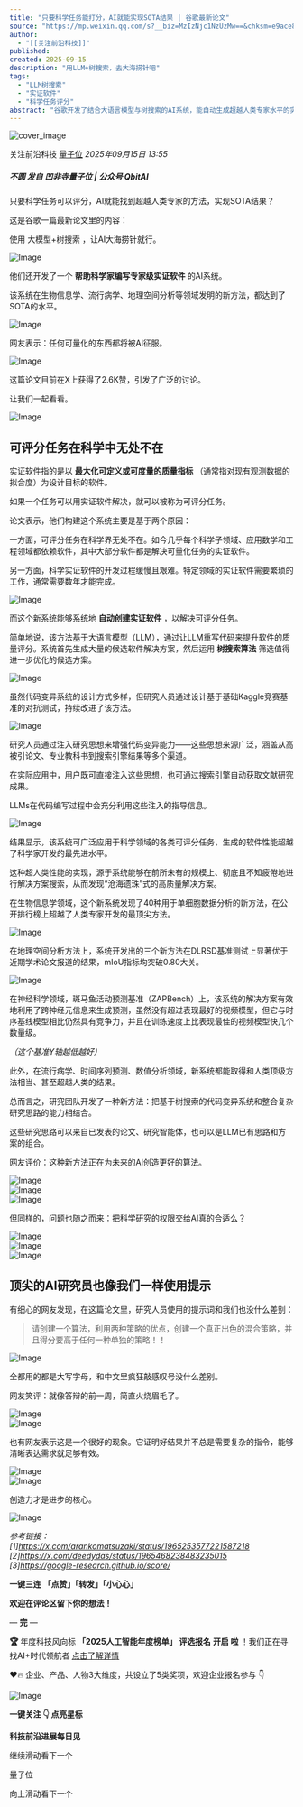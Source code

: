 ```yaml
---
title: "只要科学任务能打分，AI就能实现SOTA结果 | 谷歌最新论文"
source: "https://mp.weixin.qq.com/s?__biz=MzIzNjc1NzUzMw==&chksm=e9ace8d1a6ee8684ddc031f8d3e05628c9cce9b97cdfc4c13eaaea7f6b7ae794cf8e76044da9&idx=4&mid=2247825858&sn=697a73b67a88a390485b139568f643ec#rd"
author:
  - "[[关注前沿科技]]"
published:
created: 2025-09-15
description: "用LLM+树搜索，去大海捞针吧"
tags:
  - "LLM树搜索"
  - "实证软件"
  - "科学任务评分"
abstract: "谷歌开发了结合大语言模型与树搜索的AI系统，能自动生成超越人类专家水平的实证软件，在多个科学领域实现SOTA结果。"
---
```

![cover_image](https://mmbiz.qpic.cn/mmbiz_jpg/YicUhk5aAGtDlLFlRic3oze2CYozaGs51MG3MNiamkntKia9mnAzumvAG6ZsOS7lcb0g945fGsMlYqe9m4N1JQMG6Q/0?wx_fmt=jpeg)

关注前沿科技 [量子位](https://mp.weixin.qq.com/) *2025年09月15日 13:55*

##### 不圆 发自 凹非寺量子位 | 公众号 QbitAI

只要科学任务可以评分，AI就能找到超越人类专家的方法，实现SOTA结果？

这是谷歌一篇最新论文里的内容：

使用 大模型+树搜索 ，让AI大海捞针就行。

![Image](https://mmbiz.qpic.cn/mmbiz_gif/YicUhk5aAGtDlLFlRic3oze2CYozaGs51M8dt8wX1pUCxMMIjPggRFjia08srV5HSuhBoZhkcSLPIqdzOY3XVdcTA/640?wx_fmt=gif&from=appmsg&tp=webp&wxfrom=5&wx_lazy=1#imgIndex=0)

他们还开发了一个 **帮助科学家编写专家级实证软件** 的AI系统。

该系统在生物信息学、流行病学、地理空间分析等领域发明的新方法，都达到了SOTA的水平。

![Image](https://mmbiz.qpic.cn/mmbiz_png/YicUhk5aAGtDlLFlRic3oze2CYozaGs51MrfpMeCvqITQ5bNfJicLqqyB4w27Xkvj1WmVQjUYI4ia86qyYaiasiaAVicQ/640?wx_fmt=png&from=appmsg&watermark=1&tp=webp&wxfrom=5&wx_lazy=1#imgIndex=1)

网友表示：任何可量化的东西都将被AI征服。

![Image](https://mmbiz.qpic.cn/mmbiz_png/YicUhk5aAGtDlLFlRic3oze2CYozaGs51MPAdNHAYrUJ21zyMgYRianneGHZNEw2w5Vnjjg59sQoB0VQIvMfLKV9g/640?wx_fmt=png&from=appmsg&watermark=1&tp=webp&wxfrom=5&wx_lazy=1#imgIndex=2)

这篇论文目前在X上获得了2.6K赞，引发了广泛的讨论。

让我们一起看看。

![Image](https://mmbiz.qpic.cn/mmbiz_png/YicUhk5aAGtDlLFlRic3oze2CYozaGs51M4YgNI0hFSY1aibQzvWcYRDJYWFFjkTtiakTMkzDLRzFI7q0VvicJNdlmw/640?wx_fmt=png&from=appmsg&watermark=1&tp=webp&wxfrom=5&wx_lazy=1#imgIndex=3)

## 可评分任务在科学中无处不在

实证软件指的是以 **最大化可定义或可度量的质量指标** （通常指对现有观测数据的拟合度）为设计目标的软件。

如果一个任务可以用实证软件解决，就可以被称为可评分任务。

论文表示，他们构建这个系统主要是基于两个原因：

一方面，可评分任务在科学界无处不在。如今几乎每个科学子领域、应用数学和工程领域都依赖软件，其中大部分软件都是解决可量化任务的实证软件。

另一方面，科学实证软件的开发过程缓慢且艰难。特定领域的实证软件需要繁琐的工作，通常需要数年才能完成。

![Image](https://mmbiz.qpic.cn/mmbiz_png/YicUhk5aAGtDlLFlRic3oze2CYozaGs51MjIX6wxZA2eqwlRcohPDAGB9eCcTrFumevnI6xYQp8UcWtmZA4fTeDQ/640?wx_fmt=png&from=appmsg&watermark=1&tp=webp&wxfrom=5&wx_lazy=1#imgIndex=4)

而这个新系统能够系统地 **自动创建实证软件** ，以解决可评分任务。

简单地说，该方法基于大语言模型（LLM），通过让LLM重写代码来提升软件的质量评分。系统首先生成大量的候选软件解决方案，然后运用 **树搜索算法** 筛选值得进一步优化的候选方案。

![Image](https://mmbiz.qpic.cn/mmbiz_png/YicUhk5aAGtDlLFlRic3oze2CYozaGs51MrfpMeCvqITQ5bNfJicLqqyB4w27Xkvj1WmVQjUYI4ia86qyYaiasiaAVicQ/640?wx_fmt=png&from=appmsg&watermark=1&tp=webp&wxfrom=5&wx_lazy=1#imgIndex=5)

虽然代码变异系统的设计方式多样，但研究人员通过设计基于基础Kaggle竞赛基准的对抗测试，持续改进了该方法。

![Image](https://mmbiz.qpic.cn/mmbiz_png/YicUhk5aAGtDlLFlRic3oze2CYozaGs51MYOxdAd8OCAGA8F4f4IR09icS9VMlZKxNpoCRpQyQico7rlWRiajsImXEw/640?wx_fmt=png&from=appmsg&watermark=1&tp=webp&wxfrom=5&wx_lazy=1#imgIndex=6)

研究人员通过注入研究思想来增强代码变异能力——这些思想来源广泛，涵盖从高被引论文、专业教科书到搜索引擎结果等多个渠道。

在实际应用中，用户既可直接注入这些思想，也可通过搜索引擎自动获取文献研究成果。

LLMs在代码编写过程中会充分利用这些注入的指导信息。

![Image](https://mmbiz.qpic.cn/mmbiz_gif/YicUhk5aAGtDlLFlRic3oze2CYozaGs51MhaFYLtyh0T2haUickw2CML5XibuZS2r3nXJ0sdEuP89qxibagSSgsT6BA/640?wx_fmt=gif&from=appmsg&tp=webp&wxfrom=5&wx_lazy=1#imgIndex=7)

结果显示，该系统可广泛应用于科学领域的各类可评分任务，生成的软件性能超越了科学家开发的最先进水平。

这种超人类性能的实现，源于系统能够在前所未有的规模上、彻底且不知疲倦地进行解决方案搜索，从而发现“沧海遗珠”式的高质量解决方案。

在生物信息学领域，这个新系统发现了40种用于单细胞数据分析的新方法，在公开排行榜上超越了人类专家开发的最顶尖方法。

![Image](https://mmbiz.qpic.cn/mmbiz_png/YicUhk5aAGtDlLFlRic3oze2CYozaGs51MSa2Uw9v8tviaduYrxY4ibic9mRRdORKJ1yYUXDOM7OphB3s8RXbUicPuow/640?wx_fmt=png&from=appmsg&watermark=1&tp=webp&wxfrom=5&wx_lazy=1#imgIndex=8)

在地理空间分析方法上，系统开发出的三个新方法在DLRSD基准测试上显著优于近期学术论文报道的结果，mIoU指标均突破0.80大关。

![Image](https://mmbiz.qpic.cn/mmbiz_png/YicUhk5aAGtDlLFlRic3oze2CYozaGs51MJMSUQe0UXibfUIp786pvRGJibMibwDkOAY0zBcCk5MZwbGYPpSoP3ia08g/640?wx_fmt=png&from=appmsg&watermark=1&tp=webp&wxfrom=5&wx_lazy=1#imgIndex=9)

在神经科学领域，斑马鱼活动预测基准（ZAPBench）上，该系统的解决方案有效地利用了跨神经元信息来生成预测，虽然没有超过表现最好的视频模型，但它与时序基线模型相比仍然具有竞争力，并且在训练速度上比表现最佳的视频模型快几个数量级。

*（这个基准Y轴越低越好）*

此外，在流行病学、时间序列预测、数值分析领域，新系统都能取得和人类顶级方法相当、甚至超越人类的结果。

总而言之，研究团队开发了一种新方法：把基于树搜索的代码变异系统和整合复杂研究思路的能力相结合。

这些研究思路可以来自已发表的论文、研究智能体，也可以是LLM已有思路和方案的组合。

网友评价：这种新方法正在为未来的AI创造更好的算法。

![Image](https://mmbiz.qpic.cn/mmbiz_png/YicUhk5aAGtDlLFlRic3oze2CYozaGs51Mq6Gm11HsMfia8ZJRIYLF9GhcsxxJeAfhgXgyUtnJ25gIB1icibjwWLTZA/640?wx_fmt=png&from=appmsg&watermark=1&tp=webp&wxfrom=5&wx_lazy=1#imgIndex=10)  
![Image](https://mmbiz.qpic.cn/mmbiz_png/YicUhk5aAGtDlLFlRic3oze2CYozaGs51MsjY9T0p4OB8CC6EttibuRiaqMAk5KlrPGp1cUianmX5QCBXM0lzFVNCvQ/640?wx_fmt=png&from=appmsg&watermark=1&tp=webp&wxfrom=5&wx_lazy=1#imgIndex=11)  
![Image](https://mmbiz.qpic.cn/mmbiz_png/YicUhk5aAGtDlLFlRic3oze2CYozaGs51Mrbru6I14dmPXJa4hfr45icH1eR5CcOx3OfwDkKXP8ia4oibfibkunzbsrA/640?wx_fmt=png&from=appmsg&watermark=1&tp=webp&wxfrom=5&wx_lazy=1#imgIndex=12)

但同样的，问题也随之而来：把科学研究的权限交给AI真的合适么？

![Image](https://mmbiz.qpic.cn/mmbiz_png/YicUhk5aAGtDlLFlRic3oze2CYozaGs51MBAjhr3bwGGKCH9htiaOEc3icVunqQia4y2GFoea477sRoCNM0lObSRvrQ/640?wx_fmt=png&from=appmsg&watermark=1&tp=webp&wxfrom=5&wx_lazy=1#imgIndex=13)  
![Image](https://mmbiz.qpic.cn/mmbiz_png/YicUhk5aAGtDlLFlRic3oze2CYozaGs51MVD6tu7NrQ9na7UUBM38L6NUo1SjepArqiam8ExWyvMpU9U92v91oiauw/640?wx_fmt=png&from=appmsg&watermark=1&tp=webp&wxfrom=5&wx_lazy=1#imgIndex=14)  
![Image](https://mmbiz.qpic.cn/mmbiz_png/YicUhk5aAGtDlLFlRic3oze2CYozaGs51MOKkQothThtCYew0UqWPhRKlHNu3XFlj7lTP6OsIJ2sVnxeKMrlcQhA/640?wx_fmt=png&from=appmsg&watermark=1&tp=webp&wxfrom=5&wx_lazy=1#imgIndex=15)

## 顶尖的AI研究员也像我们一样使用提示

有细心的网友发现，在这篇论文里，研究人员使用的提示词和我们也没什么差别：

> 请创建一个算法，利用两种策略的优点，创建一个真正出色的混合策略，并且得分要高于任何一种单独的策略！！

![Image](https://mmbiz.qpic.cn/mmbiz_png/YicUhk5aAGtDlLFlRic3oze2CYozaGs51MdX346ibibnWlbUQXeGJVPTn6QgksfTXx3Rt8jTCrrZH5pWcS5ho6mLpw/640?wx_fmt=png&from=appmsg&watermark=1&tp=webp&wxfrom=5&wx_lazy=1#imgIndex=16)

全都用的都是大写字母，和中文里疯狂敲感叹号没什么差别。

网友笑评：就像答辩的前一周，简直火烧眉毛了。

![Image](https://mmbiz.qpic.cn/mmbiz_png/YicUhk5aAGtDlLFlRic3oze2CYozaGs51MWQqTVN4h4cR4yEMbaqRdjyAuNS2xJoAqGWGrG1nzeXYu8wu9Wiclepw/640?wx_fmt=png&from=appmsg&watermark=1&tp=webp&wxfrom=5&wx_lazy=1#imgIndex=17)  
![Image](https://mmbiz.qpic.cn/mmbiz_png/YicUhk5aAGtDlLFlRic3oze2CYozaGs51MYpH2BzzbDhoxSssiaTic4hM3TAbK3mZ8Psad6icrj2zxcpkrsT7WhZySQ/640?wx_fmt=png&from=appmsg&watermark=1&tp=webp&wxfrom=5&wx_lazy=1#imgIndex=18)

也有网友表示这是一个很好的现象。它证明好结果并不总是需要复杂的指令，能够清晰表达需求就足够有效。

![Image](https://mmbiz.qpic.cn/mmbiz_png/YicUhk5aAGtDlLFlRic3oze2CYozaGs51MK4w1nwibLdPoKO3QQdrOgqh1vt6EmsKw8kOG9A6sH1x8NouicF4VwG0g/640?wx_fmt=png&from=appmsg&watermark=1&tp=webp&wxfrom=5&wx_lazy=1#imgIndex=19)  
![Image](https://mmbiz.qpic.cn/mmbiz_png/YicUhk5aAGtDlLFlRic3oze2CYozaGs51MwEVLf0nfMGl9phFwYmiabhRenVvHNLXtVY2aQhey9R3KDw7qiah61IQA/640?wx_fmt=png&from=appmsg&watermark=1&tp=webp&wxfrom=5&wx_lazy=1#imgIndex=20)

创造力才是进步的核心。

![Image](https://mmbiz.qpic.cn/mmbiz_png/YicUhk5aAGtDlLFlRic3oze2CYozaGs51MJibxPYpEeJf9vibVeZAO0g7YRg49mFia0jWnYPKWVxkXqyeXjharjG2uw/640?wx_fmt=png&from=appmsg&watermark=1&tp=webp&wxfrom=5&wx_lazy=1#imgIndex=21)

*参考链接：*  
*\[1\]https://x.com/arankomatsuzaki/status/1965253577221587218*  
*\[2\]https://x.com/deedydas/status/1965468238483235015*  
*\[3\]https://google-research.github.io/score/*

**一键三连** **「点赞」「转发」「小心心」**

**欢迎在评论区留下你的想法！**

— **完** —

  

****🏆**** 年度科技风向标 ****「2025人工智能年度榜单」**** **评选报名** **开启 啦** ！我们正在寻找AI+时代领航者 [点击了解详情](https://mp.weixin.qq.com/s?__biz=MzIzNjc1NzUzMw==&mid=2247824943&idx=1&sn=fe5b1e862916b886724ca1e85bbc6ea4&scene=21#wechat_redirect)

❤️🔥 企业、产品、人物3大维度，共设立了5类奖项，欢迎企业报名参与 👇

![Image](https://mmbiz.qpic.cn/mmbiz_jpg/YicUhk5aAGtBhuhOn9BaSMicdhmzSkqqUiaMtibX2GxRIicb8VjJYnsY8DYEurtJyPY8jQsicJkbsEwafvkXDePHVlvA/640?wx_fmt=jpeg&from=appmsg&watermark=1&tp=webp&wxfrom=5&wx_lazy=1#imgIndex=22)

**一键关注 👇 点亮星标**

**科技前沿进展每日见**

  

继续滑动看下一个

量子位

向上滑动看下一个